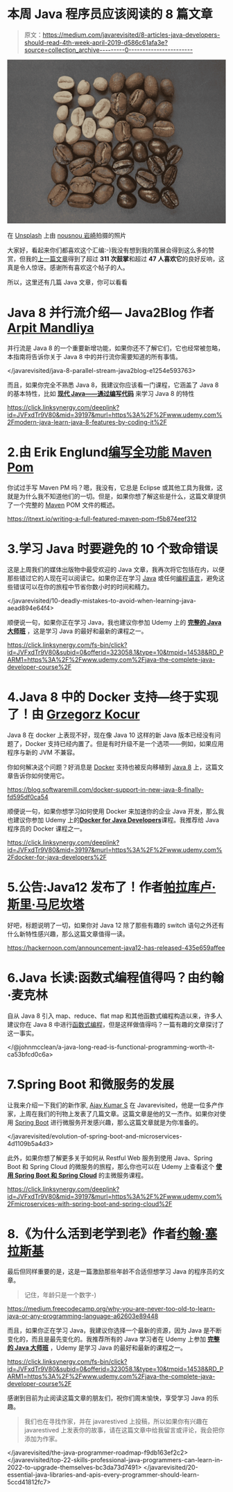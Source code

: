 # 本周 Java 程序员应该阅读的 8 篇文章

> 原文：<https://medium.com/javarevisited/8-articles-java-developers-should-read-4th-week-april-2019-d586c61afa3e?source=collection_archive---------0----------------------->

![](img/6d5068e19602d775c07c193051cfba6e.png)

在 [Unsplash](https://unsplash.com?utm_source=medium&utm_medium=referral) 上由 [nousnou 岩崎](https://unsplash.com/@nousnou?utm_source=medium&utm_medium=referral)拍摄的照片

大家好，看起来你们都喜欢这个汇编:-)我没有想到我的策展会得到这么多的赞赏，但我的[上一篇文章](/javarevisited/10-articles-java-developers-should-read-this-week-7648edd18a22)得到了超过 **311 次鼓掌**和超过 **47 人喜欢它**的良好反响，这真是令人惊讶。感谢所有喜欢这个帖子的人。

所以，这里还有几篇 Java 文章，你可以看看

# Java 8 并行流介绍— Java2Blog 作者 [Arpit Mandliya](https://medium.com/u/ca48bacd1773?source=post_page-----d586c61afa3e--------------------------------)

并行流是 Java 8 的一个重要新增功能，如果你还不了解它们，它也经常被忽略，本指南将告诉你关于 Java 8 中的并行流你需要知道的所有事情。

</javarevisited/java-8-parallel-stream-java2blog-e1254e593763>  

而且，如果你完全不熟悉 Java 8，我建议你应该看一门课程，它涵盖了 Java 8 的基本特性，比如 [**现代 Java——通过编写代码**](https://click.linksynergy.com/deeplink?id=JVFxdTr9V80&mid=39197&murl=https%3A%2F%2Fwww.udemy.com%2Fmodern-java-learn-java-8-features-by-coding-it%2F) 来学习 Java 8 的特性

<https://click.linksynergy.com/deeplink?id=JVFxdTr9V80&mid=39197&murl=https%3A%2F%2Fwww.udemy.com%2Fmodern-java-learn-java-8-features-by-coding-it%2F>  

# 2.由 Erik Englund[编写全功能 Maven Pom](https://medium.com/u/8b9f38f9e71b?source=post_page-----d586c61afa3e--------------------------------)

你试过手写 Maven PM 吗？嗯，我没有，它总是 Eclipse 或其他工具为我做，这就是为什么我不知道他们的一切。但是，如果你想了解这些是什么，这篇文章提供了一个完整的 [Maven](https://javarevisited.blogspot.com/2019/03/top-5-course-to-learn-apache-maven-for.html) POM 文件的概述。

<https://itnext.io/writing-a-full-featured-maven-pom-f5b874eef312>  

# 3.学习 Java 时要避免的 10 个致命错误

这是上周我们的媒体出版物中最受欢迎的 Java 文章，我再次将它包括在内，以便那些错过它的人现在可以阅读它。如果你正在学习 [Java](http://www.java67.com/2018/08/top-10-free-java-courses-for-beginners-experienced-developers.html) 或任何[编程语言](http://www.java67.com/2017/12/10-programming-languages-to-learn-in.html)，避免这些错误可以在你的旅程中节省你数小时的时间和精力。

</javarevisited/10-deadly-mistakes-to-avoid-when-learning-java-aead894e64f4>  

顺便说一句，如果你正在学习 Java，我也建议你参加 Udemy 上的 [**完整的 Java 大师班**](https://click.linksynergy.com/fs-bin/click?id=JVFxdTr9V80&subid=0&offerid=323058.1&type=10&tmpid=14538&RD_PARM1=https%3A%2F%2Fwww.udemy.com%2Fjava-the-complete-java-developer-course%2F) ，这是学习 Java 的最好和最新的课程之一。

<https://click.linksynergy.com/fs-bin/click?id=JVFxdTr9V80&subid=0&offerid=323058.1&type=10&tmpid=14538&RD_PARM1=https%3A%2F%2Fwww.udemy.com%2Fjava-the-complete-java-developer-course%2F>  

# 4.Java 8 中的 Docker 支持—终于实现了！由 [Grzegorz Kocur](https://medium.com/u/898739b0b047?source=post_page-----d586c61afa3e--------------------------------)

Java 8 在 docker 上表现不好，现在像 Java 10 这样的新 Java 版本已经没有问题了，Docker 支持已经内置了。但是有时升级不是一个选项——例如，如果应用程序与新的 JVM 不兼容。

你如何解决这个问题？好消息是 [Docker](http://www.java67.com/2018/02/5-free-docker-courses-for-java-and-DevOps-engineers.html) 支持也被反向移植到 [Java 8](https://javarevisited.blogspot.com/2018/07/java-8-tutorials-resources-and-examples-lambda-expression-stream-api-functional-interfaces.html#axzz5gKl4TfLR) 上，这篇文章告诉你如何使用它。

<https://blog.softwaremill.com/docker-support-in-new-java-8-finally-fd595df0ca54>  

顺便说一句，如果你想学习如何使用 Docker 来加速你的企业 Java 开发，那么我也建议你参加 Udemy 上的[**Docker for Java Developers**](https://click.linksynergy.com/deeplink?id=JVFxdTr9V80&mid=39197&murl=https%3A%2F%2Fwww.udemy.com%2Fdocker-for-java-developers%2F)课程。我推荐给 Java 程序员的 Docker 课程之一。

<https://click.linksynergy.com/deeplink?id=JVFxdTr9V80&mid=39197&murl=https%3A%2F%2Fwww.udemy.com%2Fdocker-for-java-developers%2F>  

# 5.公告:Java12 发布了！作者[帕拉库卢·斯里·马尼坎塔](https://medium.com/u/e6572f8a060e?source=post_page-----d586c61afa3e--------------------------------)

好吧，标题说明了一切，如果你对 Java 12 除了那些有趣的 switch 语句之外还有什么新特性感兴趣，那么这篇文章值得一读。

<https://hackernoon.com/announcement-java12-has-released-435e659affee>  

# 6.Java 长读:函数式编程值得吗？由约翰·麦克林

自从 Java 8 引入 map、reduce、flat map 和其他函数式编程构造以来，许多人建议你在 Java 8 中进行[函数式编程](http://www.java67.com/2018/10/java-8-stream-and-functional-programming-interview-questions-answers.html)，但是这样做值得吗？一篇有趣的文章探讨了这一事实。

</@johnmcclean/a-java-long-read-is-functional-programming-worth-it-ca53bfcd0c6a>  

# 7.Spring Boot 和微服务的发展

让我来介绍一下我们的新作家, [Ajay Kumar S](https://medium.com/u/d6010e1c772d?source=post_page-----d586c61afa3e--------------------------------) 在 Javarevisited，他是一位多产作家，上周在我们的刊物上发表了几篇文章。这篇文章是他的又一杰作。如果你对使用 [Spring Boot](http://www.java67.com/2018/06/5-best-courses-to-learn-spring-boot-in.html) 进行微服务开发感兴趣，那么这篇文章就是为你准备的。

</javarevisited/evolution-of-spring-boot-and-microservices-4d1109b5a4d3>  

此外，如果你想了解更多关于如何从 Restful Web 服务到使用 Java、Spring Boot 和 Spring Cloud 的微服务的旅程，那么你也可以在 Udemy 上查看这个 [**使用 Spring Boot 和 Spring Cloud**](https://click.linksynergy.com/deeplink?id=JVFxdTr9V80&mid=39197&murl=https%3A%2F%2Fwww.udemy.com%2Fmicroservices-with-spring-boot-and-spring-cloud%2F) 的主微服务课程。

<https://click.linksynergy.com/deeplink?id=JVFxdTr9V80&mid=39197&murl=https%3A%2F%2Fwww.udemy.com%2Fmicroservices-with-spring-boot-and-spring-cloud%2F>  

# 8.《为什么活到老学到老》作者[约翰·塞拉斯基](https://medium.com/u/390a59d672a2?source=post_page-----d586c61afa3e--------------------------------)

最后但同样重要的是，这是一篇激励那些年龄不合适但想学习 Java 的程序员的文章。

> 记住，年龄只是一个数字-)

<https://medium.freecodecamp.org/why-you-are-never-too-old-to-learn-java-or-any-programming-language-a62603e89448>  

而且，如果你正在学习 Java，我建议你选择一个最新的资源，因为 Java 是不断变化的，而且是最先变化的。我推荐所有的 Java 学习者在 Udemy 上参加 [**完整的 Java 大师班**](https://click.linksynergy.com/fs-bin/click?id=JVFxdTr9V80&subid=0&offerid=323058.1&type=10&tmpid=14538&RD_PARM1=https%3A%2F%2Fwww.udemy.com%2Fjava-the-complete-java-developer-course%2F) ，Udemy 是学习 Java 的最好和最新的课程之一。

<https://click.linksynergy.com/fs-bin/click?id=JVFxdTr9V80&subid=0&offerid=323058.1&type=10&tmpid=14538&RD_PARM1=https%3A%2F%2Fwww.udemy.com%2Fjava-the-complete-java-developer-course%2F>  

感谢到目前为止阅读这篇文章的朋友们，祝你们周末愉快，享受学习 Java 的乐趣。

> 我们也在寻找作家，并在 javarestived 上投稿，所以如果你有兴趣在 javarestived 上发表你的故事，请在这篇文章中给我留言或评论，我会把你添加为作家。

</javarevisited/the-java-programmer-roadmap-f9db163ef2c2>  </javarevisited/top-22-skills-professional-java-programmers-can-learn-in-2022-to-upgrade-themselves-bc3da73d7491>  </javarevisited/20-essential-java-libraries-and-apis-every-programmer-should-learn-5ccd41812fc7> 